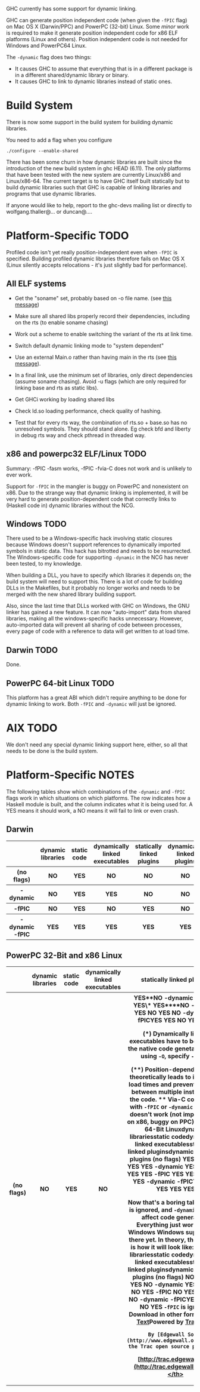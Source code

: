 
GHC currently has some support for dynamic linking.


GHC can generate position independent code (when given the `-fPIC` flag) on Mac OS X (Darwin/PPC) and PowerPC (32-bit) Linux. Some *minor* work is required to make it generate position independent code for x86 ELF platforms (Linux and others). Position independent code is not needed for Windows and PowerPC64 Linux.


The `-dynamic` flag does two things:

- It causes GHC to assume that everything that is in a different package is in a different shared/dynamic library or binary.
- It causes GHC to link to dynamic libraries instead of static ones.

# Build System


There is now some support in the build system for building dynamic libraries.


You need to add a flag when you configure

```wiki
./configure --enable-shared
```


There has been some churn in how dynamic libraries are built since the introduction of the new build system in ghc HEAD (6.11). The only platforms that have been tested with the new system are currently Linux/x86 and Linux/x86-64. The current target is to have GHC itself built statically but to build dynamic libraries such that GHC is capable of linking libraries and programs that use dynamic libraries.


If anyone would like to help, report to the ghc-devs mailing list or directly to wolfgang.thaller@… or duncan@….

# Platform-Specific TODO


Profiled code isn't yet really position-independent even when `-fPIC` is specified. Building profiled dynamic libraries therefore fails on Mac OS X (Linux silently accepts relocations - it's just slightly bad for performance).

## All ELF systems

- Get the "soname" set, probably based on -o file name. (see [ this message](http://www.haskell.org/pipermail/cvs-ghc/2009-May/048567.html))
- Make sure all shared libs properly record their dependencies, including on the rts (to enable soname chasing)
- Work out a scheme to enable switching the variant of the rts at link time.
- Switch default dynamic linking mode to "system dependent"
- Use an external Main.o rather than having main in the rts (see [ this message](http://www.haskell.org/pipermail/cvs-ghc/2009-May/048573.html)).
- In a final link, use the minimum set of libraries, only direct dependencies (assume soname chasing). Avoid -u flags (which are only required for linking base and rts as static libs).

- Get GHCi working by loading shared libs
- Check ld.so loading performance, check quality of hashing.
- Test that for every rts way, the combination of rts.so + base.so has no unresolved symbols. They should stand alone. Eg check bfd and liberty in debug rts way and check pthread in threaded way.

## x86 and powerpc32 ELF/Linux TODO


Summary: -fPIC -fasm works, -fPIC -fvia-C does not work and is unlikely to ever work.


Support for `-fPIC` in the mangler is buggy on PowerPC and nonexistent on x86. Due to the strange way that dynamic linking is implemented, it will be very hard to generate position-dependent code that correctly links to (Haskell code in) dynamic libraries without the NCG.

## Windows TODO


There used to be a Windows-specific hack involving static closures because Windows doesn't support references to dynamically imported symbols in static data. This hack has bitrotted and needs to be resurrected. The Windows-specific code for supporting `-dynamic` in the NCG has never been tested, to my knowledge.


When building a DLL, you have to specify which libraries it depends on; the build system will need to support this. There is a lot of code for building DLLs in the Makefiles, but it probably no longer works and needs to be merged with the new shared library building support.


Also, since the last time that DLLs worked with GHC on Windows, the GNU linker has gained a new feature. It can now "auto-import" data from shared libraries, making all the windows-specific hacks unnecessary. However, auto-imported data will prevent all sharing of code between processes, every page of code with a reference to data will get written to at load time.

## Darwin TODO


Done.

## PowerPC 64-bit Linux TODO


This platform has a great ABI which didn't require anything to be done for dynamic linking to work. Both `-fPIC` and `-dynamic` will just be ignored.

# AIX TODO


We don't need any special dynamic linking support here, either, so all that needs to be done is the build system.

# Platform-Specific NOTES


The following tables show which combinations of the `-dynamic` and `-fPIC` flags work in which situations on which platforms. The row indicates how a Haskell module is built, and the column indicates what it is being used for. A YES means it should work, a NO means it will fail to link or even crash.

## Darwin

<table><tr><th></th>
<th>dynamic libraries</th>
<th>static code</th>
<th>dynamically linked executables</th>
<th>statically linked plugins</th>
<th>dynamically linked plugins
</th></tr>
<tr><th>(no flags)    </th>
<th>NO               </th>
<th>YES        </th>
<th>NO                            </th>
<th>NO            </th>
<th>NO
</th></tr>
<tr><th>-dynamic      </th>
<th>NO               </th>
<th>YES        </th>
<th>YES                           </th>
<th>NO            </th>
<th>NO
</th></tr>
<tr><th>-fPIC         </th>
<th>NO               </th>
<th>YES        </th>
<th>NO                            </th>
<th>YES           </th>
<th>NO
</th></tr>
<tr><th>-dynamic -fPIC</th>
<th>YES              </th>
<th>YES        </th>
<th>YES                           </th>
<th>YES           </th>
<th>YES
</th></tr></table>

## PowerPC 32-Bit and x86 Linux

<table><tr><th></th>
<th>dynamic libraries</th>
<th>static code</th>
<th>dynamically linked executables</th>
<th>statically linked plugins</th>
<th>dynamically linked plugins
</th></tr>
<tr><th>(no flags)    </th>
<th>NO               </th>
<th>YES        </th>
<th>NO                            </th>
<th>YES**NO
-dynamic      NO               YES        YES\*                          YES****NO
-fPIC         NO               YES        NO                            YES           NO
-dynamic -fPICYES              YES        NO                            YES           YES

(\*) Dynamically linked executables have to be built via the native code genetator (when using `-O`, specify `-fasm`).

(**) Position-dependent code theoretically leads to increased load times and prevents sharing between multiple instances of the code.
**
Via-C compilation with `-fPIC` or `-dynamic` currently doesn't work (not implemented on x86, buggy on PPC).
PowerPC 64-Bit Linuxdynamic librariesstatic codedynamically linked executablesstatically linked pluginsdynamically linked plugins
(no flags)    YES              YES        YES                           YES           YES
-dynamic      YES              YES        YES                           YES           YES
-fPIC         YES              YES        YES                           YES           YES
-dynamic -fPICYES              YES        YES                           YES           YES

Now that's a boring table... `-fPIC` is ignored, and `-dynamic` doesn't affect code generation. Everything just works.
x86 Windows
Windows support isn't there yet. In theory, though, this is how it will look like:
dynamic librariesstatic codedynamically linked executablesstatically linked pluginsdynamically linked plugins
(no flags)    NO               YES        NO                            YES           NO
-dynamic      YES              NO         YES                           NO            YES
-fPIC         NO               YES        NO                            YES           NO
-dynamic -fPICYES              NO         YES                           NO            YES
`-fPIC` is ignored.
Download in other formats:[Plain Text](/trac/ghc/wiki/SharedLibraries/PlatformSupport?version=2&format=txt)[](http://trac.edgewall.org/)Powered by [Trac 1.2.2](/trac/ghc/about)

        By [Edgewall Software](http://www.edgewall.org/).Visit the Trac open source project at
[http://trac.edgewall.org/](http://trac.edgewall.org/)**</th>
<th></th></tr></table>